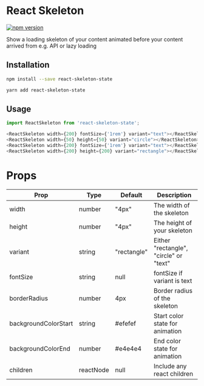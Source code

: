 # React Skeleton

[![npm version](https://badge.fury.io/js/react-skeleton-state.svg)](https://badge.fury.io/js/react-skeleton-state)

Show a loading skeleton of your content animated before your content arrived from e.g. API or lazy loading

## Installation

```sh
npm install --save react-skeleton-state
```

```sh
yarn add react-skeleton-state
```

## Usage

```js
import ReactSkeleton from 'react-skeleton-state';

<ReactSkeleton width={200} fontSize={'1rem'} variant="text"></ReactSkeleton>
<ReactSkeleton width={50} height={50} variant="circle"></ReactSkeleton>
<ReactSkeleton width={200} fontSize={'1rem'} variant="text"></ReactSkeleton>
<ReactSkeleton width={200} height={200} variant="rectangle"></ReactSkeleton>
```


# Props

| Prop                 | Type      | Default | Description                           |
| -------------------- | --------- | ------- | ------------------------------------- |
| width                | number    | "4px" | The width of the skeleton        |
| height               | number    | "4px"  | The height of your skeleton      |
| variant              | string    | "rectangle" | Either "rectangle", "circle" or "text"           |
| fontSize             | string    | null       | fontSize if variant is text          |
| borderRadius         | number    | 4px     | Border radius of the skeleton          |
| backgroundColorStart | string    | #efefef | Start color state for animation   |
| backgroundColorEnd   | number    | #e4e4e4  | End color state for animation |
| children             | reactNode | null    | Include any react children                  |